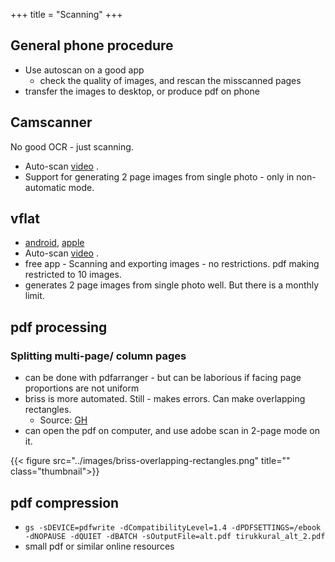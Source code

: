 +++
title = "Scanning"
+++

## General phone procedure

- Use autoscan on a good app
  - check the quality of images, and rescan the misscanned pages
- transfer the images to desktop, or produce pdf on phone 

## Camscanner
No good OCR - just scanning. 

- Auto-scan [video](https://youtube.com/shorts/KFLCF_sU40A) .
- Support for generating 2 page images from single photo - only in non-automatic mode.


## vflat 
- [android](https://play.google.com/store/apps/details?id=com.voyagerx.scanner&hl=en_IN&gl=US), [apple](https://apps.apple.com/in/app/vflat-scan-pdf-scanner/id1540238220)
- Auto-scan [video](https://www.youtube.com/shorts/JiG41q9R9yk) .
- free app - Scanning and exporting images - no restrictions. pdf making restricted to 10 images.
- generates 2 page images from single photo well. But there is a monthly limit.

## pdf processing
### Splitting multi-page/ column pages
- can be done with pdfarranger - but can be laborious if facing page proportions are not uniform
- briss is more automated. Still - makes errors. Can make overlapping rectangles.
  - Source: [GH](https://github.com/mbaeuerle/Briss-2.0/releases)
- can open the pdf on computer, and use adobe scan in 2-page mode on it.

{{< figure src="../images/briss-overlapping-rectangles.png" title="" class="thumbnail">}}

## pdf compression
- `gs -sDEVICE=pdfwrite -dCompatibilityLevel=1.4 -dPDFSETTINGS=/ebook -dNOPAUSE -dQUIET -dBATCH -sOutputFile=alt.pdf tirukkural_alt_2.pdf`
- small pdf or similar online resources
